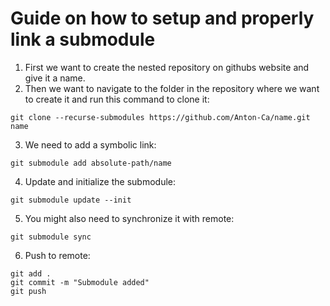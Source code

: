 # Guide on how to setup and properly link a submodule

1. First we want to create the nested repository on githubs website and give it a name.
2. Then we want to navigate to the folder in the repository where we want to create it and run this command to clone it:
```
git clone --recurse-submodules https://github.com/Anton-Ca/name.git name
```
3. We need to add a symbolic link:
```
git submodule add absolute-path/name
```
4. Update and initialize the submodule:
```
git submodule update --init
```
5. You might also need to synchronize it with remote:
```
git submodule sync
```
6. Push to remote:
```
git add .
git commit -m "Submodule added"
git push
```
